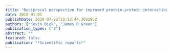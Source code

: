 ```yaml
---
title: "Reciprocal perspective for improved protein-protein interaction prediction"
date: 2018-01-01
publishDate: 2020-07-22T22:12:44.302295Z
authors: ["Kevin Dick", "James R Green"]
publication_types: ["2"]
abstract: ""
featured: false
publication: "*Scientific reports*"
---
```



